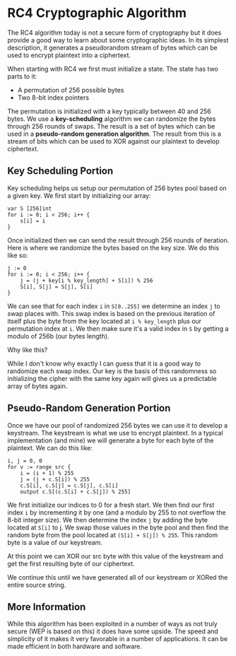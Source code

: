 # RC4 Cryptographic Algorithm

The RC4 algorithm today is not a secure form of cryptography but it does
provide a good way to learn about some cryptographic ideas. In its simplest
description, it generates a pseudorandom stream of bytes which can be used to
encrypt plaintext into a ciphertext.

When starting with RC4 we first must initialize a state. The state has two
parts to it:

- A permutation of 256 possible bytes
- Two 8-bit index pointers

The permutation is initialized with a key typically between 40 and 256 bytes.
We use a **key-scheduling** algorithm we can randomize the bytes through 256
rounds of swaps. The result is a set of bytes which can be used in a
**pseudo-random generation algorithm**. The result from this is a stream of
bits which can be used to XOR against our plaintext to develop ciphertext.

## Key Scheduling Portion

Key scheduling helps us setup our permutation of 256 bytes pool based on a
given key. We first start by initializing our array:

```
var S [256]int
for i := 0; i < 256; i++ {
    s[i] = i
}
```

Once initialized then we can send the result through 256 rounds of iteration.
Here is where we randomize the bytes based on the key size. We do this like so:

```
j := 0
for i := 0; i < 256; i++ {
    j = (j + key[i % key_length] + S[i]) % 256
    S[i], S[j] = S[j], S[i]
}
```

We can see that for each index `i` in `S[0..255]` we determine an index `j` to
swap places with. This swap index is based on the previous iteration of itself
plus the byte from the key located at `i % key_length` plus our permutation
index at `i`. We then make sure it's a valid index in `S` by getting a modulo
of 256b (our bytes length).

Why like this?

While I don't know why exactly I can guess that it is a good way to randomize
each swap index. Our key is the basis of this randomness so initializing the
cipher with the same key again will gives us a predictable array of bytes
again.

## Pseudo-Random Generation Portion

Once we have our pool of randomized 256 bytes we can use it to develop a
keystream. The keystream is what we use to encrypt plaintext. In a typical
implementation (and mine) we will generate a byte for each byte of the
plaintext. We can do this like:

```
i, j = 0, 0
for v := range src {
    i = (i + 1) % 255
    j = (j + c.S[i]) % 255
    c.S[i], c.S[j] = c.S[j], c.S[i]
    output c.S[(c.S[i] + c.S[j]) % 255]
```

We first initialize our indices to 0 for a fresh start. We then find our first
index `i` by incrementing it by one (and a modulo by 255 to not overflow the
8-bit integer size). We then determine the index `j` by adding the byte located
at `S[i]` to j. We swap those values in the byte pool and then find the random
byte from the pool located at `(S[i] + S[j]) % 255`. This random byte is a
value of our keystream.

At this point we can XOR our src byte with this value of the keystream and get
the first resulting byte of our ciphertext.

We continue this until we have generated all of our keystream or XORed the
entire source string.

## More Information

While this algorithm has been exploited in a number of ways as not truly secure
(WEP is based on this) it does have some upside. The speed and simplicity of it
makes it very favorable in a number of applications. It can be made efficient
in both hardware and software.
